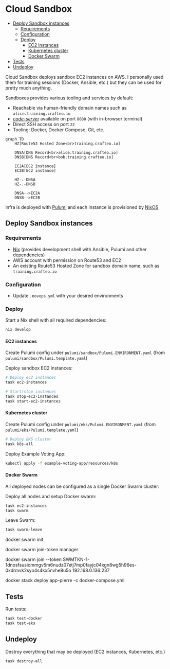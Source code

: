 # Cloud Sandbox

- [Deploy Sandbox instances](#deploy-sandbox-instances)
  - [Requirements](#requirements)
  - [Configuration](#configuration)
  - [Deploy](#deploy)
    - [EC2 instances](#ec2-instances)
    - [Kubernetes cluster](#kubernetes-cluster)
    - [Docker Swarm](#docker-swarm)
- [Tests](#tests)
- [Undeploy](#undeploy)

Cloud Sandbox deploys sandbox EC2 instances on AWS. I personally used them for training sessions (Docker, Ansible, etc.) but they can be used for pretty much anything. 

Sandboxes provides various tooling and services by default:
  - Reachable via human-friendly domain names such as `alice.training.crafteo.io`
  - [_code-server_](https://coder.com/docs/code-server/latest) available on port `8080` (with in-browser terminal)
  - Direct SSH access on port `22`
  - Tooling: Docker, Docker Compose, Git, etc.

```mermaid
graph TD
    HZ[Route53 Hosted Zone<br>training.crafteo.io]
    
    DNSA[DNS Record<br>alice.training.crafteo.io]
    DNSB[DNS Record<br>bob.training.crafteo.io]
    
    EC2A[EC2 instance]
    EC2B[EC2 instance]

    HZ-.-DNSA
    HZ-.-DNSB

    DNSA-->EC2A
    DNSB-->EC2B
```

Infra is deployed with [Pulumi](https://www.pulumi.com/) and each instance is provisioned by [NixOS](https://nixos.org/)

## Deploy Sandbox instances

### Requirements

- [Nix](https://nixos.org/) (provides development shell with Ansible, Pulumi and other dependencies)
- AWS account with permission on Route53 and EC2
- An existing Route53 Hosted Zone for sandbox domain name, such as `training.crafteo.io`

### Configuration

- Update `.novops.yml` with your desired environments

### Deploy

Start a Nix shell with all required dependencies:

```sh
nix develop
```

#### EC2 instances

Create Pulumi config under `pulumi/sandbox/Pulumi.ENVIRONMENT.yaml` (from `pulumi/sandbox/Pulumi.template.yaml`)

Deploy sandbox EC2 instances:

```sh
# Deploy ec2 instances
task ec2-instances

# Start/stop instances
task stop-ec2-instances
task start-ec2-instances
```

#### Kubernetes cluster

Create Pulumi config under `pulumi/eks/Pulumi.ENVIRONMENT.yaml` (from `pulumi/eks/Pulumi.template.yaml`)

```sh
# Deploy EKS cluster
task k8s-all
```

Deploy Example Voting App:

```sh
kubectl apply -f example-voting-app/resources/k8s
```

#### Docker Swarm

All deployed nodes can be configured as a single Docker Swarm cluster:

Deploy all nodes and setup Docker swarm:

```sh
task ec2-instances
task swarm
```

Leave Swarm:

```sh
task swarm-leave
```

docker swarm init

docker swarm join-token manager

docker swarm join --token SWMTKN-1-1dnosfsusiommgv5m6nudz07etj7mp0fayjc04xgn8wg5h96es-0xdrmvk2syo4s4kx5nvhe8u5o 192.168.0.136:237

docker stack deploy app-pierre -c docker-compose.yml

## Tests

Run tests:

```sh
task test-docker
task test-eks
```

## Undeploy

Destroy everything that may be deployed (EC2 instances, Kubernetes, etc.)

```sh
task destroy-all
```